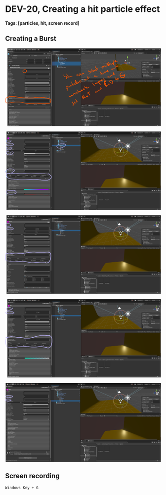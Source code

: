 # DEV-20, Creating a hit particle effect
#### Tags: [particles, hit, screen record]


## Creating a Burst

![](../images/DEV-20/DEV-20-A.png)

![](../images/DEV-20/DEV-20-B.png)

![](../images/DEV-20/DEV-20-C.png)

![](../images/DEV-20/DEV-20-D.png)

![](../images/DEV-20/DEV-20-E.png)

## Screen recording

    Windows Key + G
